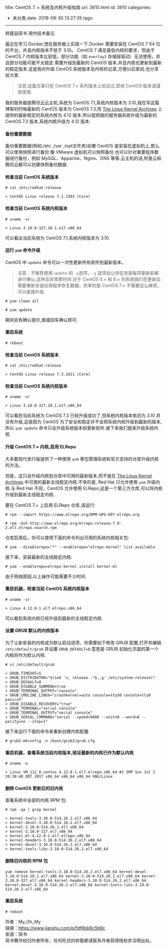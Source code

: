 title: CentOS 7. × 系统及内核升级指南
url: 3610.html
id: 3610
categories:
  - 未分类
date: 2018-08-30 13:27:35
tags:
---
转载自简书 用作技术备忘 

最近在学习 Docker,想在服务器上实践一下.Docker 需要安装在 CentOS 7 64 位的平台，并且内核版本不低于 3.10。 CentOS 7 满足最低内核的要求，但由于 CentOS 7 内核版本比较低，部分功能（如 `overlay2` 存储层驱动）无法使用，并且部分功能可能不太稳定.需要升级到最新的 CentOS 版本,并且内核也更新到最新的稳定版本.这是我对升级 CentOS 系统版本及内核的记录,方便以后查阅,也分享给大家.
<!--more-->
> 注意:这篇文章只在 CentOS 7.× 系列版本上验证过,其他 CentOS 版本请谨慎使用.

我的服务器是腾讯云云主机,系统为 CentOS 7.1,系统内核版本为 3.10,我在写这篇博客的时候最新的 CentOS 版本为 CentOS 7.3,而 [The Linux Kernel Archives](https://link.jianshu.com?t=https://www.kernel.org/) 上提供的最新稳定的系统内核为 4.12 版本.所以就把我的服务器系统升级为最新的 CentOS 7.3 版本,系统内核升级为 4.12 版本.

#### 备份重要数据

备份重要数据(例如:/etc ,/var ,/opt文件夹)如果 CentOS 是安装在虚拟机上,那么可以使用快照进行备份.像 VMware 虚拟机可以快照备份.也可以针对重要程序数据进行备份，例如 MySQL、Appache、Nginx、DNS 等等.云主机的话,阿里云和腾讯云都可以创建快照备份数据.

#### 检查当前 CentOS 系统版本

    # cat /etc/redhat-release
    
    > CentOS Linux release 7.1.1503 (Core)
    

#### 检查当前 CentOS 系统内核版本

    # uname -sr
    
    > Linux 3.10.0-327.10.1.e17.x86_64
    

可以看出当前系统为 CentOS 7.1,系统内核版本为 3.10.

#### 运行 `yum` 命令升级

CentOS 中 `update` 命令可以一次性更新所有软件到最新版本。

> 注意：不推荐使用 `update` 的 `-y`选项，`-y` 选项会让你在安装每项更新前都进行确认,这样会非常费时间.对于 CentOS 5.× 和 6.× 的系统我们在更新后需要重新安装应用程序恢复数据，庆幸的是 CentOS 7.× 不需要这么麻烦，可以直接升级.

    # yum clean all
    
    # yum update
    

期间会有确认提示,直接回车确认即可.

#### 重启系统

    # reboot
    

#### 检查当前 CentOS 系统版本

    # cat /etc/redhat-release
    
    > CentOS Linux release 7.3.1611 (Core)
    

#### 检查当前 CentOS 系统内核版本

    # uname -sr
    
    > Linux 3.10.0-327.10.1.e17.x86_64
    

可以看到当前系统为 CentOS 7.3 已经升级成功了,但系统内核版本依旧为 3.10 并没有升级,这是因为 CentOS 为了安全和稳定并不会把系统内核升级到最新的版本,所以 `yum update` 命令只会升级系统版本和更新软件.接下来我们就来升级系统内核.

#### 升级 CentOS 7.× 内核,启用 ELRepo

大多数现代发行版提供了一种使用 `yum` 等包管理系统和官方支持的仓库升级内核的方法。

但是，这只会升级内核到仓库中可用的最新版本,而不是在 [The Linux Kernel Archives](https://link.jianshu.com?t=https://www.kernel.org/) 中可用的最新主线稳定内核.不幸的是, Red Hat 只允许使用 `yum` 升级内核.与 Red Hat 不同，CentOS 允许使用 ELRepo,这是一个第三方仓库,可以将内核升级到最新主线稳定内核.

要在 CentOS 7.× 上启用 ELRepo 仓库,请运行:

    # rpm --import https://www.elrepo.org/RPM-GPG-KEY-elrepo.org
    
    # rpm -Uvh http://www.elrepo.org/elrepo-release-7.0-2.el7.elrepo.noarch.rpm
    

仓库启用后，你可以使用下面的命令列出可用的系统内核相关包:

    # yum --disablerepo="*" --enablerepo="elrepo-kernel" list available
    

接下来，安装最新的主线稳定内核:

    # yum --enablerepo=elrepo-kernel install kernel-ml
    

由于网络原因,以上操作可能需要不少时间.

#### 重启机器，检查当前 CentOS 系统内核版本

    # uname -sr
    
    > Linux 4.12.0-1.el7.elrepo.x86_64
    

可以看到系统内核已经升级到最新的主线稳定内核.

#### 设置 GRUB 默认的内核版本

为了让新安装的内核成为默认启动选项，你需要如下修改 GRUB 配置,打开并编辑 `/etc/default/grub` 并设置 `GRUB_DEFAULT=0`.意思是 GRUB 初始化页面的第一个内核将作为默认内核.

    # vi /etc/default/grub
    
    > GRUB_TIMEOUT=5
    > GRUB_DISTRIBUTOR="$(sed 's, release .*$,,g' /etc/system-release)"
    > GRUB_DEFAULT=0
    > GRUB_DISABLE_SUBMENU=true
    > GRUB_TERMINAL_OUTPUT="console"
    > GRUB_CMDLINE_LINUX="crashkernel=auto console=ttyS0 console=tty0 panic=5"
    > GRUB_DISABLE_RECOVERY="true"
    > GRUB_TERMINAL="serial console"
    > GRUB_TERMINAL_OUTPUT="serial console"
    > GRUB_SERIAL_COMMAND="serial --speed=9600 --unit=0 --word=8 --parity=no --stop=1"
    

接下来运行下面的命令来重新创建内核配置.

    # grub2-mkconfig -o /boot/grub2/grub.cfg
    

#### 重启机器，查看系统当前内核版本,验证最新的内核已作为默认内核

    # uname -a
    
    > Linux VM_112_0_centos 4.12.0-1.el7.elrepo.x86_64 #1 SMP Sun Jul 2 20:38:48 EDT 2017 x86_64 x86_64 x86_64 GNU/Linux
    

#### 删除 CentOS 更新后的旧内核

查看系统中全部的内核 RPM 包:

    # rpm -qa | grep kernel
    
    > kernel-tools-3.10.0-514.26.2.el7.x86_64
    > kernel-devel-3.10.0-514.10.2.el7.x86_64
    > kernel-3.10.0-514.26.2.el7.x86_64
    > kernel-3.10.0-327.el7.x86_64
    > kernel-ml-4.12.0-1.el7.elrepo.x86_64
    > kernel-headers-3.10.0-514.26.2.el7.x86_64
    > kernel-devel-3.10.0-514.26.2.el7.x86_64
    > kernel-tools-libs-3.10.0-514.26.2.el7.x86_64
    

#### 删除旧内核的 RPM 包

    yum remove kernel-tools-3.10.0-514.26.2.el7.x86_64 kernel-devel-3.10.0-514.10.2.el7.x86_64 kernel-3.10.0-514.26.2.el7.x86_64 kernel-3.10.0-327.el7.x86_64 kernel-headers-3.10.0-514.26.2.el7.x86_64 kernel-devel-3.10.0-514.26.2.el7.x86_64 kernel-tools-libs-3.10.0-514.26.2.el7.x86_64
    

#### 重启系统

    # reboot

作者：My\_Oh\_My  
链接：https://www.jianshu.com/p/fdf6bb6c5b9c  
來源：简书  
简书著作权归作者所有，任何形式的转载都请联系作者获得授权并注明出处。